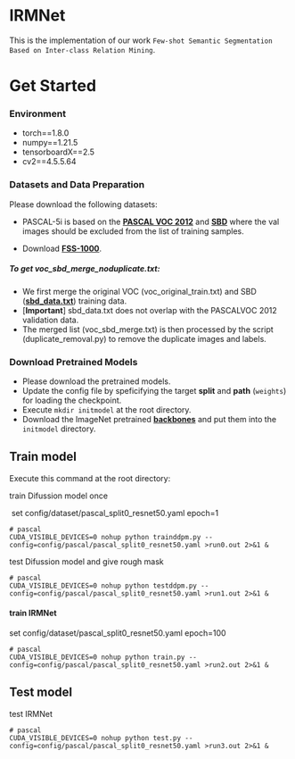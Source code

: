 # IRMNet
This is the implementation of our work `Few-shot Semantic Segmentation Based on Inter-class Relation Mining`. 

# Get Started

### Environment
+ torch==1.8.0
+ numpy==1.21.5
+ tensorboardX==2.5
+ cv2==4.5.5.64


### Datasets and Data Preparation

Please download the following datasets:

+ PASCAL-5i is based on the [**PASCAL VOC 2012**](http://host.robots.ox.ac.uk/pascal/VOC/voc2012/) and [**SBD**](http://home.bharathh.info/pubs/codes/SBD/download.html) where the val images should be excluded from the list of training samples.

+ Download [**FSS-1000**](https://drive.google.com/open?id=16TgqOeI_0P41Eh3jWQlxlRXG9KIqtMgI). 

##### To get voc_sbd_merge_noduplicate.txt:
+ We first merge the original VOC (voc_original_train.txt) and SBD ([**sbd_data.txt**](http://home.bharathh.info/pubs/codes/SBD/train_noval.txt)) training data. 
+ [**Important**] sbd_data.txt does not overlap with the PASCALVOC 2012 validation data.
+ The merged list (voc_sbd_merge.txt) is then processed by the script (duplicate_removal.py) to remove the duplicate images and labels.

### Download Pretrained Models
+ Please download the pretrained models.
+ Update the config file by speficifying the target **split** and **path** (`weights`) for loading the checkpoint.
+ Execute `mkdir initmodel` at the root directory.
+ Download the ImageNet pretrained [**backbones**](https://mycuhk-my.sharepoint.com/:u:/g/personal/1155122171_link_cuhk_edu_hk/EQEY0JxITwVHisdVzusEqNUBNsf1CT8MsALdahUhaHrhlw?e=4%3a2o3XTL&at=9) and put them into the `initmodel` directory.



## Train model

Execute this command at the root directory: 

train Difussion model once

​	set config/dataset/pascal_split0_resnet50.yaml epoch=1

```
# pascal
CUDA_VISIBLE_DEVICES=0 nohup python trainddpm.py --config=config/pascal/pascal_split0_resnet50.yaml >run0.out 2>&1 &
```

test Difussion model and give rough mask

```
# pascal
CUDA_VISIBLE_DEVICES=0 nohup python testddpm.py --config=config/pascal/pascal_split0_resnet50.yaml >run1.out 2>&1 &
```

#### train IRMNet

set config/dataset/pascal_split0_resnet50.yaml epoch=100

```
# pascal
CUDA_VISIBLE_DEVICES=0 nohup python train.py --config=config/pascal/pascal_split0_resnet50.yaml >run2.out 2>&1 &
```

## Test model

test IRMNet
```
# pascal
CUDA_VISIBLE_DEVICES=0 nohup python test.py --config=config/pascal/pascal_split0_resnet50.yaml >run3.out 2>&1 &
```
